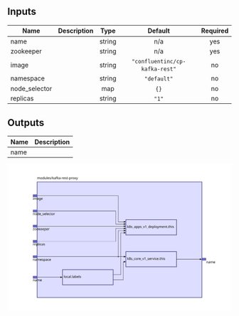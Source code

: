 ## Inputs

| Name | Description | Type | Default | Required |
|------|-------------|:----:|:-----:|:-----:|
| name |  | string | n/a | yes |
| zookeeper |  | string | n/a | yes |
| image |  | string | `"confluentinc/cp-kafka-rest"` | no |
| namespace |  | string | `"default"` | no |
| node\_selector |  | map | `{}` | no |
| replicas |  | string | `"1"` | no |

## Outputs

| Name | Description |
|------|-------------|
| name |  |

<img src="diagram.svg"/>
